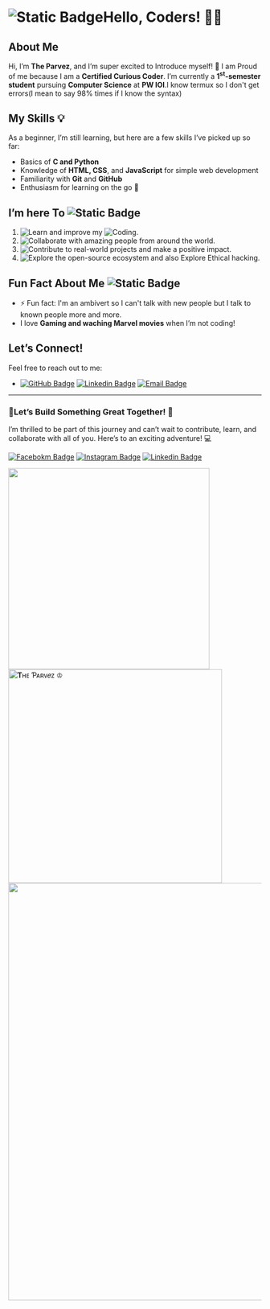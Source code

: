 # <img alt="Static Badge" src="https://img.shields.io/badge/-black?logo=shadcnui">Hello, Coders! 👋🏻

## About Me
Hi, I’m **The Parvez**, and I’m super excited to Introduce myself! 🎉
I am Proud of me because I am a **Certified Curious Coder**.
I’m currently a **1<sup>st</sup>-semester student** pursuing **Computer Science** at **PW IOI**.I know termux so I don't get errors(I mean to say 98% times if I know the syntax)

## My Skills 💡
As a beginner, I’m still learning, but here are a few skills I’ve picked up so far:
- Basics of **C and Python**
- Knowledge of **HTML, CSS**, and **JavaScript** for simple web development
- Familiarity with **Git** and **GitHub**
- Enthusiasm for learning on the go 🚀

##  I’m here To <img alt="Static Badge" src="https://img.shields.io/badge/-0C1528?logo=scpfoundation">


1. ![Learn](https://img.shields.io/badge/learn-black?logo=linux) and improve my ![Coding](https://img.shields.io/badge/coding_skills-aliceblue?logo=codio).
2. ![Collaborate](https://img.shields.io/badge/Collaborate-3B00B9?logo=internetcomputer) with amazing people from around the world.
3. ![Contribute](https://img.shields.io/badge/Contribute-5E0D73?logo=contributorcovenant) to real-world projects and make a positive impact.
4. ![Explore](https://img.shields.io/badge/Explore-3B00f9?logo=compilerexplorer) the open-source ecosystem and also Explore Ethical hacking.

## Fun Fact About Me <img alt="Static Badge" src="https://img.shields.io/badge/-black?logo=pythonanywhere">
- ⚡ Fun fact: I'm an ambivert so I can't talk with new people but I talk to known people more and more.
- I love **Gaming and waching Marvel movies** when I’m not coding!

## Let’s Connect!
Feel free to reach out to me:
- [![GitHub Badge](https://img.shields.io/badge/-the--parvez--16-222?style=flat&logo=github&logoColor=white&link=https://github.com/the-parvez-16)](https://github.com/the-parvez-16) [![Linkedin Badge](https://img.shields.io/badge/-the__parvez__16-blue?style=flat&logo=Linkedin&logoColor=white&link=https://www.linkedin.com/in/the-parvez-211256314)](https://www.linkedin.com/in/the-parvez-211256314) [![Email Badge](https://img.shields.io/badge/-the_parvez_16-111?style=flat&logo=Gmail&logoColor=whitw&link=parvez.k.m.16@gmail.com)](parvez.k.m.16@gmail.com)

---

### 🚀Let’s Build Something Great Together! 🚀
I’m thrilled to be part of this journey and can’t wait to contribute, learn, and collaborate with all of you. Here’s to an exciting adventure! 💻
<!--
the-parvez-16/Intro16 is a ✨ special ✨ repository because its `README.md` (this file) appears on your GitHub profile.
You can click the Preview link to take a look at your changes.
--->
[![Facebokm Badge](https://img.shields.io/badge/-the__parvez__16-blue?style=flat&logo=Facebook&logoColor=white&link=https://www.facebook.com/100060492342160/)](https://www.facebook.com/100060492342160) [![Instagram Badge](https://img.shields.io/badge/-the__parvez__16-f01397?style=flat&logo=Instagram&logoColor=white&link=https://www.instagram.com/the_parvez_16/)](https://www.instagram.com/the_parvez_16/) [![Linkedin Badge](https://img.shields.io/badge/-the__parvez__16-blue?style=flat&logo=Linkedin&logoColor=white&link=https://www.linkedin.com/in/the-parvez-211256314)](https://www.linkedin.com/in/the-parvez-211256314)

<img width="400" src="https://github-readme-stats.vercel.app/api?username=the-parvez-16&count_private=true&show_icons=true&theme=tokyonight&rank_icon=github"/><img width="425" src="https://streak-stats.demolab.com?user=the-parvez-16&theme=tokyonight" alt="𝐓ʜᴇ Ƥᴀʀᴠ𝑒ᴢ ♔"/>
<img width="830" src="https://github-readme-activity-graph.vercel.app/graph?username=the-parvez-16&bg_color=21232a&color=a8eeff&line=61dafb&point=f0fcff&area=true&hide_border=false" />
